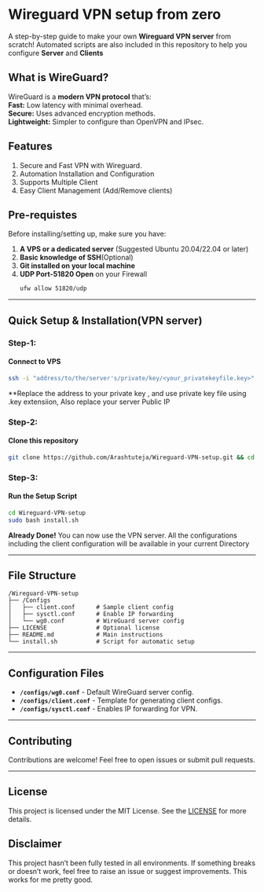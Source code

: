 # **Wireguard VPN setup from zero**

A step-by-step guide to make your own **Wireguard VPN server** from scratch!
Automated scripts are also included in this repository to help you configure **Server** and **Clients**

## **What is WireGuard?**
WireGuard is a **modern VPN protocol** that’s:  
**Fast:** Low latency with minimal overhead.  
**Secure:** Uses advanced encryption methods.  
**Lightweight:** Simpler to configure than OpenVPN and IPsec. 

## **Features** 
1. Secure and Fast VPN with Wireguard.
2. Automation Installation and Configuration
3. Supports Multiple Client
4. Easy Client Management (Add/Remove clients)


## **Pre-requistes**
Before installing/setting up, make sure you have:
1. **A VPS or a dedicated server** (Suggested Ubuntu 20.04/22.04 or later)
2. **Basic knowledge of SSH**(Optional)
3. **Git installed on your local machine**
4. **UDP Port-51820 Open** on your Firewall 
   ```bash
   ufw allow 51820/udp
   ```  
---

## **Quick Setup & Installation**(VPN server)

### **Step-1:**
#### Connect to VPS
```bash
ssh -i "address/to/the/server's/private/key/<your_privatekeyfile.key>" root@<your_server_ip>
```
**Replace the address to your private key , and use private key file using .key extensiion, Also replace your server Public IP

### **Step-2:**
#### Clone this repository
   ```bash
   git clone https://github.com/Arashtuteja/Wireguard-VPN-setup.git && cd Wireguard-VPN-Setup
   ```

### **Step-3:**
#### Run the Setup Script
```bash
cd Wireguard-VPN-setup
sudo bash install.sh
```

**Already Done!** You can now use the VPN server. All the configurations including the client configuration will be available in your current Directory

---

## File Structure
```
/Wireguard-VPN-setup
├── /Configs
│   ├── client.conf      # Sample client config
│   ├── sysctl.conf      # Enable IP forwarding
│   └── wg0.conf         # WireGuard server config
├── LICENSE              # Optional license
├── README.md            # Main instructions
└── install.sh           # Script for automatic setup
```
---

## Configuration Files
- **`/configs/wg0.conf`** - Default WireGuard server config.
- **`/configs/client.conf`** - Template for generating client configs.
- **`/configs/sysctl.conf`** - Enables IP forwarding for VPN.

---

## Contributing
Contributions are welcome! Feel free to open issues or submit pull requests.

---

## License

This project is licensed under the MIT License. See the [LICENSE](LICENSE) for more details.

## Disclaimer
This project hasn’t been fully tested in all environments. If something breaks or doesn’t work, feel free to raise an issue or suggest improvements. This works for me pretty good.